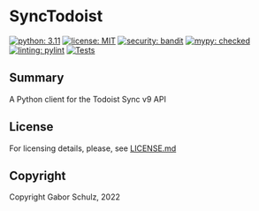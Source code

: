 # SyncTodoist

[![python: 3.11](https://img.shields.io/badge/python-3.11-green)](https://python.org)
[![license: MIT](https://img.shields.io/badge/license-MIT-blue)](https://opensource.org/licenses/MIT)
[![security: bandit](https://img.shields.io/badge/security-bandit-yellow.svg)](https://github.com/PyCQA/bandit)
[![mypy: checked](https://img.shields.io/badge/mypy-checked-blue)](http://mypy-lang.org)
[![linting: pylint](https://img.shields.io/badge/linting-pylint-yellowgreen)](https://github.com/PyCQA/pylint)
[![Tests](https://github.com/gaborschulz/pytodoist/actions/workflows/pytest.yml/badge.svg)](https://github.com/gaborschulz/pytodoist/actions/workflows/pytest.yml)

## Summary

A Python client for the Todoist Sync v9 API

## License

For licensing details, please, see [LICENSE.md](LICENSE.md)

## Copyright

Copyright Gabor Schulz, 2022